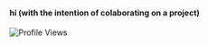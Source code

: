 <!--<img src="https://media1.giphy.com/media/v1.Y2lkPTc5MGI3NjExZjVibTlqNHY5bm12MDM2dGR4b3ZyaXI5dmJwem1sZ3F5bTF5NXFtdiZlcD12MV9pbnRlcm5hbF9naWZfYnlfaWQmY3Q9Zw/3ornk57KwDXf81rjWM/giphy.gif" width="150" />

> "*general kenobi*"-->
#### hi (with the intention of colaborating on a project)

 

![Profile Views](https://komarev.com/ghpvc/?username=vg15o2&label=Profile%20views&color=32CD32&style=flat)

